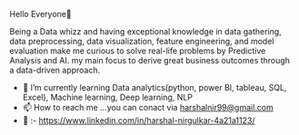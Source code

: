 Hello Everyone👋

Being a Data whizz and having exceptional knowledge in data gathering, data preprocessing, data visualization, feature engineering, and model evaluation make me curious to solve real-life problems by Predictive Analysis and AI. my main focus to derive great business outcomes through a data-driven approach.

- 🌱 I’m currently learning Data analytics(python, power BI, tableau, SQL, Excel), Machine learning, Deep learning, NLP
- 📫 How to reach me ...you can conact via harshalnir99@gmail.com
- 📧 :- https://www.linkedin.com/in/harshal-nirgulkar-4a21a1123/

<!---
harshalnir99/harshalnir99 is a ✨ special ✨ repository because its `README.md` (this file) appears on your GitHub profile.
You can click the Preview link to take a look at your changes.
--->
